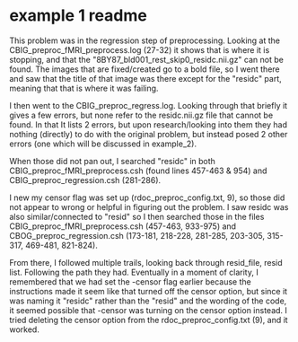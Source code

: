 # example 1 readme


This problem was in the regression step of preprocessing. Looking at the CBIG_preproc_fMRI_preprocess.log (27-32) it shows that is where it is stopping, and that the "8BY87_bld001_rest_skip0_residc.nii.gz" can not be found. The images that are fixed/created go to a bold file, so I went there and saw that the title of that image was there except for the "residc" part, meaning that that is where it was failing.

I then went to the CBIG_preproc_regress.log. Looking through that briefly it gives a few errors, but none refer to the residc.nii.gz file that cannot be found. In that It lists 2 errors, but upon research/looking into them they had nothing (directly) to do with the original problem, but instead posed 2 other errors (one which will be discussed in example_2). 

When those did not pan out, I searched "residc" in both CBIG_preproc_fMRI_preprocess.csh (found lines 457-463 & 954) and CBIG_preproc_regression.csh (281-286).

I new my censor flag was set up (rdoc_preproc_config.txt, 9), so those did not appear to wrong or helpful in figuring out the problem. I saw residc was also similar/connected to "resid" so I then searched those in the files CBIG_preproc_fMRI_preprocess.csh (457-463, 933-975) and CBOG_preproc_regression.csh (173-181, 218-228, 281-285, 203-305, 315-317, 469-481, 821-824).

From there, I followed multiple trails, looking back through resid_file, resid list. Following the path they had. Eventually in a moment of clarity, I remembered that we had set the -censor flag earlier because the instructions made it seem like that turned off the censor option, but since it was naming it "residc" rather than the "resid" and the wording of the code, it seemed possible that -censor was turning on the censor option instead. I tried deleting the censor option from the rdoc_preproc_config.txt (9), and it worked. 

